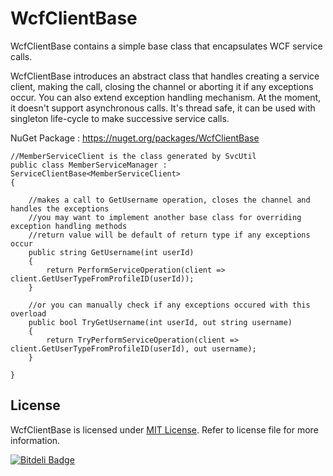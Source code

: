 WcfClientBase
=============
WcfClientBase contains a simple base class that encapsulates WCF service calls.

WcfClientBase introduces an abstract class that handles creating a service client, making the call, closing the channel or aborting it if any exceptions occur. You can also extend exception handling mechanism. At the moment, it doesn't support asynchronous calls. It's thread safe, it can be used with singleton life-cycle to make successive service calls.

NuGet Package : https://nuget.org/packages/WcfClientBase




    //MemberServiceClient is the class generated by SvcUtil
    public class MemberServiceManager : ServiceClientBase<MemberServiceClient>
    {
        
        //makes a call to GetUsername operation, closes the channel and handles the exceptions
        //you may want to implement another base class for overriding exception handling methods
        //return value will be default of return type if any exceptions occur
        public string GetUsername(int userId)
        {
            return PerformServiceOperation(client => client.GetUserTypeFromProfileID(userId));
        }

        //or you can manually check if any exceptions occured with this overload
        public bool TryGetUsername(int userId, out string username)
        {
            return TryPerformServiceOperation(client => client.GetUserTypeFromProfileID(userId), out username);
        }

    }
	
## License

WcfClientBase is licensed under [MIT License](http://opensource.org/licenses/MIT "Read more about the MIT license form"). Refer to license file for more information.

[![Bitdeli Badge](https://d2weczhvl823v0.cloudfront.net/uhaciogullari/wcfclientbase/trend.png)](https://bitdeli.com/free "Bitdeli Badge")

